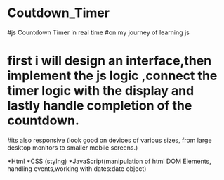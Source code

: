 # Coutdown_Timer
#js Countdown Timer in real time
#on my journey of learning js
# first i will design an interface,then implement the js logic ,connect the timer logic with the display and lastly handle completion of the countdown. 
#its also responsive (look good on devices of various sizes, from large desktop monitors to smaller mobile screens.)


*Html
*CSS (stylng)
*JavaScript(manipulation of html DOM Elements, handling events,working with dates:date object)
